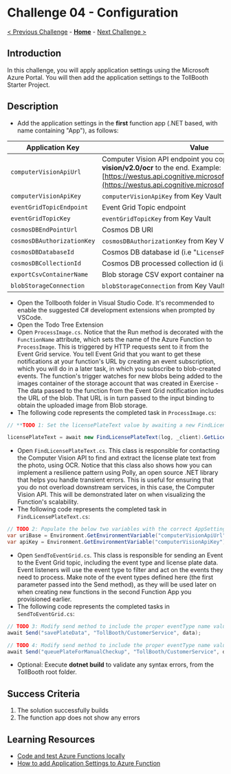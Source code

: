 # Challenge 04 - Configuration

[< Previous Challenge](./Challenge-03.md) - **[Home](../README.md)** - [Next Challenge >](./Challenge-05.md)

## Introduction

In this challenge, you will apply application settings using the Microsoft Azure Portal. You will then add the application settings to the TollBooth Starter Project.

## Description

- Add the application settings in the **first** function app (.NET based, with name containing &quot;App&quot;), as follows:

| **Application Key** | **Value** |
| --- | --- |
| `computerVisionApiUrl` | Computer Vision API endpoint you copied earlier. Append **vision/v2.0/ocr** to the end. Example: [https://westus.api.cognitive.microsoft.com/vision/v2.0/ocr](https://westus.api.cognitive.microsoft.com/vision/v2.0/ocr) |
| `computerVisionApiKey` | `computerVisionApiKey` from Key Vault |
| `eventGridTopicEndpoint` | Event Grid Topic endpoint |
| `eventGridTopicKey` | `eventGridTopicKey` from Key Vault |
| `cosmosDBEndPointUrl` | Cosmos DB URI |
| `cosmosDBAuthorizationKey` | `cosmosDBAuthorizationKey` from Key Vault |
| `cosmosDBDatabaseId` | Cosmos DB database id (i.e "`LicensePlates`") |
| `cosmosDBCollectionId` | Cosmos DB processed collection id (i.e "`Processed`") |
| `exportCsvContainerName` | Blob storage CSV export container name (i.e "`export`") |
| `blobStorageConnection` | `blobStorageConnection` from Key Vault |
 
- Open the Tollbooth folder in Visual Studio Code. It's recommended to enable the suggested C# development extensions when prompted by VSCode.
- Open the Todo Tree Extension
- Open `ProcessImage.cs`. Notice that the Run method is decorated with the `FunctionName` attribute, which sets the name of the Azure Function to `ProcessImage`. This is triggered by HTTP requests sent to it from the Event Grid service. You tell Event Grid that you want to get these notifications at your function&#39;s URL by creating an event subscription, which you will do in a later task, in which you subscribe to blob-created events. The function&#39;s trigger watches for new blobs being added to the images container of the storage account that was created in Exercise - The data passed to the function from the Event Grid notification includes the URL of the blob. That URL is in turn passed to the input binding to obtain the uploaded image from Blob storage.
-  The following code represents the completed task in `ProcessImage.cs`:

```csharp
// **TODO 1: Set the licensePlateText value by awaiting a new FindLicensePlateText.GetLicensePlate method.**

licensePlateText = await new FindLicensePlateText(log, _client).GetLicensePlate(licensePlateImage);
```

- Open `FindLicensePlateText.cs`. This class is responsible for contacting the Computer Vision API to find and extract the license plate text from the photo, using OCR. Notice that this class also shows how you can implement a resilience pattern using Polly, an open source .NET library that helps you handle transient errors. This is useful for ensuring that you do not overload downstream services, in this case, the Computer Vision API. This will be demonstrated later on when visualizing the Function&#39;s scalability.
- The following code represents the completed task in `FindLicensePlateText.cs`:


```csharp
// TODO 2: Populate the below two variables with the correct AppSettings properties.
var uriBase = Environment.GetEnvironmentVariable("computerVisionApiUrl");
var apiKey = Environment.GetEnvironmentVariable("computerVisionApiKey");
```

- Open `SendToEventGrid.cs`. This class is responsible for sending an Event to the Event Grid topic, including the event type and license plate data. Event listeners will use the event type to filter and act on the events they need to process. Make note of the event types defined here (the first parameter passed into the Send method), as they will be used later on when creating new functions in the second Function App you provisioned earlier.
- The following code represents the completed tasks in `SendToEventGrid.cs`:

```csharp
// TODO 3: Modify send method to include the proper eventType name value for saving plate data.
await Send("savePlateData", "TollBooth/CustomerService", data);

// TODO 4: Modify send method to include the proper eventType name value for queuing plate for manual review.
await Send("queuePlateForManualCheckup", "TollBooth/CustomerService", data);
```

- Optional: Execute **dotnet build** to validate any syntax errors, from the TollBooth root folder.

## Success Criteria

1. The solution successfully builds
2. The function app does not show any errors

## Learning Resources

- [Code and test Azure Functions locally](https://docs.microsoft.com/azure/azure-functions/functions-run-local)
- [How to add Application Settings to Azure Function](https://docs.microsoft.com/en-us/azure/azure-functions/functions-how-to-use-azure-function-app-settings)
